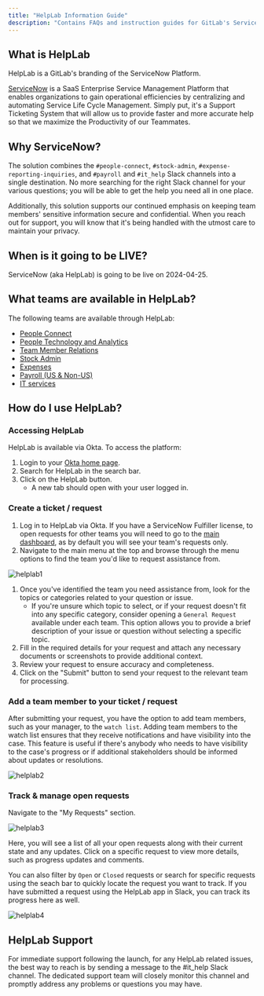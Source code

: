 ```yaml
---
title: "HelpLab Information Guide"
description: "Contains FAQs and instruction guides for GitLab's ServiceNow implementation."
---
```


## What is HelpLab

HelpLab is a GitLab's branding of the ServiceNow Platform.

[ServiceNow](https://www.servicenow.com/) is a SaaS Enterprise Service Management Platform that enables organizations to gain operational efficiencies by centralizing and automating Service Life Cycle Management. Simply put, it's a Support Ticketing System that will allow us to provide faster and more accurate help so that we maximize the Productivity of our Teammates.

## Why ServiceNow?

The solution combines the `#people-connect`, `#stock-admin`, `#expense-reporting-inquiries`, and `#payroll` and `#it_help` Slack channels into a single destination. No more searching for the right Slack channel for your various questions; you will be able to get the help you need all in one place.

Additionally, this solution supports our continued emphasis on keeping team members' sensitive information secure and confidential. When you reach out for support, you will know that it's being handled with the utmost care to maintain your privacy.

## When is it going to be LIVE?

ServiceNow (aka HelpLab) is going to be live on 2024-04-25.

## What teams are available in HelpLab?

The following teams are available through HelpLab:

- [People Connect](/handbook/people-group/people-ops-tech-analytics/)
- [People Technology and Analytics](/job-families/people-group/people-systems-and-analytics/)
- [Team Member Relations](/handbook/people-group/team-member-relations/)
- [Stock Admin](/job-families/finance/stock-administrator/)
- [Expenses](/handbook/finance/accounts-payable/)
- [Payroll (US & Non-US)](https://internal.gitlab.com/handbook/finance/payroll/)
- [IT services](/handbook/it/end-user-services/)

## How do I use HelpLab?

### Accessing HelpLab

HelpLab is available via Okta. To access the platform:

1. Login to your [Okta home page](https://gitlab.okta.com/app/UserHome#).
1. Search for HelpLab in the search bar.
1. Click on the HelpLab button.
   - A new tab should open with your user logged in.

### Create a ticket / request

1. Log in to HelpLab via Okta. If you have a ServiceNow Fulfiller license, to open requests for other teams you will need to go to the [main dashboard](https://helplab.gitlab.systems/esc?id=ec_pro_dashboard), as by default you will see your team's requests only.
1. Navigate to the main menu at the top and browse through the menu options to find the team you'd like to request assistance from.

![helplab1](/handbook/business-technology/enterprise-applications/guides/helplab-guide/helplab1.png)

1. Once you've identified the team you need assistance from, look for the topics or categories related to your question or issue.
   - If you're unsure which topic to select, or if your request doesn't fit into any specific category, consider opening a `General Request` available under each team. This option allows you to provide a brief description of your issue or question without selecting a specific topic.
1. Fill in the required details for your request and attach any necessary documents or screenshots to provide additional context.
1. Review your request to ensure accuracy and completeness.
1. Click on the "Submit" button to send your request to the relevant team for processing.

### Add a team member to your ticket / request

After submitting your request, you have the option to add team members, such as your manager, to the `watch list`. Adding team members to the watch list ensures that they receive notifications and have visibility into the case. This feature is useful if there's anybody who needs to have visibility to the case's progress or if additional stakeholders should be informed about updates or resolutions.

![helplab2](/handbook/business-technology/enterprise-applications/guides/helplab-guide/helplab2.png)

### Track & manage open requests

Navigate to the "My Requests" section.

![helplab3](/handbook/business-technology/enterprise-applications/guides/helplab-guide/helplab3.png)

Here, you will see a list of all your open requests along with their current state and any updates. Click on a specific request to view more details, such as progress updates and comments.

You can also filter by `Open` or `Closed` requests or search for specific requests using the seach bar to quickly locate the request you want to track. If you have submitted a request using the HelpLab app in Slack, you can track its progress here as well.

![helplab4](/handbook/business-technology/enterprise-applications/guides/helplab-guide/helplab4.png)

## HelpLab Support

For immediate support following the launch, for any HelpLab related issues, the best way to reach is by sending a message to the #it_help Slack channel. The dedicated support team will closely monitor this channel and promptly address any problems or questions you may have.
